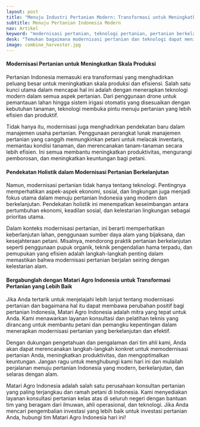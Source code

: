 ```yaml
---
layout: post
title: "Menuju Industri Pertanian Modern: Transformasi untuk Meningkatkan Produktivitas"
subtitle: Menuju Pertanian Indonesia Modern
nav: Artikel
keyword: "modernisasi pertanian, teknologi pertanian, pertanian berkelanjutan, Matari Agro Indonesia"
desk: "Temukan bagaimana modernisasi pertanian dan teknologi dapat meningkatkan skala produksi dan efisiensi pertanian di Indonesia dengan bimbingan Matari Agro Indonesia"
image: combine_harvester.jpg
---
```



#### Modernisasi Pertanian untuk Meningkatkan Skala Produksi

Pertanian Indonesia memasuki era transformasi yang menghadirkan peluang besar untuk meningkatkan skala produksi dan efisiensi. Salah satu kunci utama dalam mencapai hal ini adalah dengan menerapkan teknologi modern dalam semua aspek pertanian. Dari penggunaan drone untuk pemantauan lahan hingga sistem irigasi otomatis yang disesuaikan dengan kebutuhan tanaman, teknologi membuka pintu menuju pertanian yang lebih efisien dan produktif.

Tidak hanya itu, modernisasi juga menghadirkan pendekatan baru dalam manajemen usaha pertanian. Penggunaan perangkat lunak manajemen pertanian yang canggih memungkinkan petani untuk melacak inventaris, memantau kondisi tanaman, dan merencanakan tanam-tanaman secara lebih efisien. Ini semua membantu meningkatkan produktivitas, mengurangi pemborosan, dan meningkatkan keuntungan bagi petani.

#### Pendekatan Holistik dalam Modernisasi Pertanian Berkelanjutan

Namun, modernisasi pertanian tidak hanya tentang teknologi. Pentingnya memperhatikan aspek-aspek ekonomi, sosial, dan lingkungan juga menjadi fokus utama dalam menuju pertanian Indonesia yang modern dan berkelanjutan. Pendekatan holistik ini menempatkan keseimbangan antara pertumbuhan ekonomi, keadilan sosial, dan kelestarian lingkungan sebagai prioritas utama.

Dalam konteks modernisasi pertanian, ini berarti memperhatikan keberlanjutan lahan, penggunaan sumber daya alam yang bijaksana, dan kesejahteraan petani. Misalnya, mendorong praktik pertanian berkelanjutan seperti penggunaan pupuk organik, teknik pengendalian hama terpadu, dan pemupukan yang efisien adalah langkah-langkah penting dalam memastikan bahwa modernisasi pertanian berjalan seiring dengan kelestarian alam.

#### Bergabunglah dengan Matari Agro Indonesia untuk Transformasi Pertanian yang Lebih Baik

Jika Anda tertarik untuk menjelajahi lebih lanjut tentang modernisasi pertanian dan bagaimana hal itu dapat membawa perubahan positif bagi pertanian Indonesia, Matari Agro Indonesia adalah mitra yang tepat untuk Anda. Kami menawarkan layanan konsultasi dan pelatihan teknis yang dirancang untuk membantu petani dan pemangku kepentingan dalam menerapkan modernisasi pertanian yang berkelanjutan dan efektif.

Dengan dukungan pengetahuan dan pengalaman dari tim ahli kami, Anda akan dapat merencanakan langkah-langkah konkret untuk memodernisasi pertanian Anda, meningkatkan produktivitas, dan mengoptimalkan keuntungan. Jangan ragu untuk menghubungi kami hari ini dan mulailah perjalanan menuju pertanian Indonesia yang modern, berkelanjutan, dan selaras dengan alam.

Matari Agro Indonesia adalah salah satu perusahaan konsultan pertanian yang paling terjangkau dan ramah petani di Indonesia. Kami menyediakan layanan konsultasi pertanian kelas atas di seluruh negeri dengan bantuan tim yang beragam dari ilmuwan, ahli operasional, dan teknologi. Jika Anda mencari pengembalian investasi yang lebih baik untuk investasi pertanian Anda, hubungi tim Matari Agro Indonesia hari ini!
